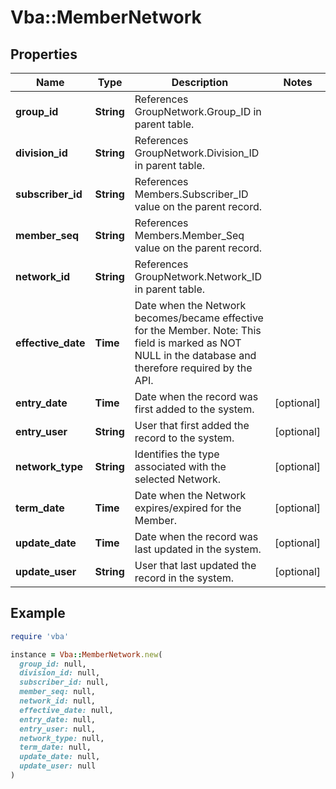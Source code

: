# Vba::MemberNetwork

## Properties

| Name | Type | Description | Notes |
| ---- | ---- | ----------- | ----- |
| **group_id** | **String** | References GroupNetwork.Group_ID in parent table. |  |
| **division_id** | **String** | References GroupNetwork.Division_ID in parent table. |  |
| **subscriber_id** | **String** | References Members.Subscriber_ID value on the parent record. |  |
| **member_seq** | **String** | References Members.Member_Seq value on the parent record. |  |
| **network_id** | **String** | References GroupNetwork.Network_ID in parent table. |  |
| **effective_date** | **Time** | Date when the Network becomes/became effective for the Member. Note: This field is marked as NOT NULL in the database and therefore required by the API. |  |
| **entry_date** | **Time** | Date when the record was first added to the system. | [optional] |
| **entry_user** | **String** | User that first added the record to the system. | [optional] |
| **network_type** | **String** | Identifies the type associated with the selected Network. | [optional] |
| **term_date** | **Time** | Date when the Network expires/expired for the Member. | [optional] |
| **update_date** | **Time** | Date when the record was last updated in the system. | [optional] |
| **update_user** | **String** | User that last updated the record in the system. | [optional] |

## Example

```ruby
require 'vba'

instance = Vba::MemberNetwork.new(
  group_id: null,
  division_id: null,
  subscriber_id: null,
  member_seq: null,
  network_id: null,
  effective_date: null,
  entry_date: null,
  entry_user: null,
  network_type: null,
  term_date: null,
  update_date: null,
  update_user: null
)
```

